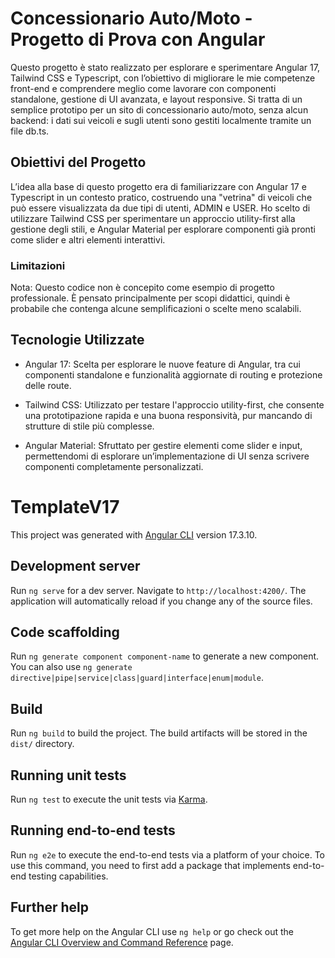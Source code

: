 
# Concessionario Auto/Moto - Progetto di Prova con Angular

Questo progetto è stato realizzato per esplorare e sperimentare Angular 17, Tailwind CSS e Typescript, con l’obiettivo di migliorare le mie competenze front-end e comprendere meglio come lavorare con componenti standalone, gestione di UI avanzata, e layout responsive. Si tratta di un semplice prototipo per un sito di concessionario auto/moto, senza alcun backend: i dati sui veicoli e sugli utenti sono gestiti localmente tramite un file db.ts.


## Obiettivi del Progetto

L’idea alla base di questo progetto era di familiarizzare con Angular 17 e Typescript in un contesto pratico, costruendo una "vetrina" di veicoli che può essere visualizzata da due tipi di utenti, ADMIN e USER. Ho scelto di utilizzare Tailwind CSS per sperimentare un approccio utility-first alla gestione degli stili, e Angular Material per esplorare componenti già pronti come slider e altri elementi interattivi.

### Limitazioni

Nota: Questo codice non è concepito come esempio di progetto professionale. È pensato principalmente per scopi didattici, quindi è probabile che contenga alcune semplificazioni o scelte meno scalabili.

## Tecnologie Utilizzate

- Angular 17: Scelta per esplorare le nuove feature di Angular, tra cui componenti standalone e funzionalità aggiornate di routing e protezione delle route.

- Tailwind CSS: Utilizzato per testare l'approccio utility-first, che consente una prototipazione rapida e una buona responsività, pur mancando di strutture di stile più complesse.


- Angular Material: Sfruttato per gestire elementi come slider e input, permettendomi di esplorare un’implementazione di UI senza scrivere componenti completamente personalizzati.

# TemplateV17

This project was generated with [Angular CLI](https://github.com/angular/angular-cli) version 17.3.10.

## Development server

Run `ng serve` for a dev server. Navigate to `http://localhost:4200/`. The application will automatically reload if you change any of the source files.

## Code scaffolding

Run `ng generate component component-name` to generate a new component. You can also use `ng generate directive|pipe|service|class|guard|interface|enum|module`.

## Build

Run `ng build` to build the project. The build artifacts will be stored in the `dist/` directory.

## Running unit tests

Run `ng test` to execute the unit tests via [Karma](https://karma-runner.github.io).

## Running end-to-end tests

Run `ng e2e` to execute the end-to-end tests via a platform of your choice. To use this command, you need to first add a package that implements end-to-end testing capabilities.

## Further help

To get more help on the Angular CLI use `ng help` or go check out the [Angular CLI Overview and Command Reference](https://angular.io/cli) page.

